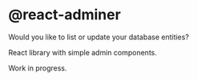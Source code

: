 # @react-adminer
Would you like to list or update your database entities?

React library with simple admin components.

Work in progress.